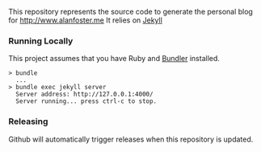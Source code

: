This repository represents the source code to generate the personal blog for http://www.alanfoster.me
It relies on [Jekyll](https://jekyllrb.com/)

### Running Locally

This project assumes that you have Ruby and [Bundler](http://bundler.io/) installed.

```shell
> bundle
  ...
> bundle exec jekyll server
  Server address: http://127.0.0.1:4000/
  Server running... press ctrl-c to stop.
```

### Releasing

Github will automatically trigger releases when this repository is updated.